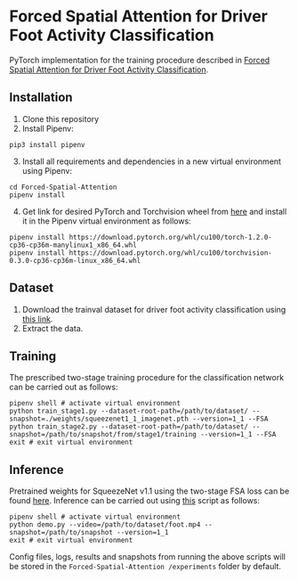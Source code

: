 # Forced Spatial Attention for Driver Foot Activity Classification

PyTorch implementation for the training procedure described in [Forced Spatial Attention for Driver Foot Activity Classification](http://cvrr.ucsd.edu/publications/2019/FSAFAC.pdf).

## Installation
1) Clone this repository
2) Install Pipenv:
```shell
pip3 install pipenv
```
3) Install all requirements and dependencies in a new virtual environment using Pipenv:
```shell
cd Forced-Spatial-Attention
pipenv install
```
4) Get link for desired PyTorch and Torchvision wheel from [here](https://download.pytorch.org/whl/torch_stable.html) and install it in the Pipenv virtual environment as follows:
```shell
pipenv install https://download.pytorch.org/whl/cu100/torch-1.2.0-cp36-cp36m-manylinux1_x86_64.whl
pipenv install https://download.pytorch.org/whl/cu100/torchvision-0.3.0-cp36-cp36m-linux_x86_64.whl
```

## Dataset
1) Download the trainval dataset for driver foot activity classification using [this link](https://drive.google.com/open?id=1pIuH7EtwTOocW7S6YS5CTwRXi8DXjmu4).
2) Extract the data.

## Training
The prescribed two-stage training procedure for the classification network can be carried out as follows:
```shell
pipenv shell # activate virtual environment
python train_stage1.py --dataset-root-path=/path/to/dataset/ --snapshot=./weights/squeezenet1_1_imagenet.pth --version=1_1 --FSA
python train_stage2.py --dataset-root-path=/path/to/dataset/ --snapshot=/path/to/snapshot/from/stage1/training --version=1_1 --FSA
exit # exit virtual environment
```

## Inference
Pretrained weights for SqueezeNet v1.1 using the two-stage FSA loss can be found [here](https://github.com/arangesh/Forced-Spatial-Attention/blob/master/weights/squeezenet_1_1.pth). Inference can be carried out using [this](https://github.com/arangesh/Forced-Spatial-Attention/blob/master/demo.py) script as follows:
```shell
pipenv shell # activate virtual environment
python demo.py --video=/path/to/dataset/foot.mp4 --snapshot=/path/to/snapshot --version=1_1
exit # exit virtual environment
```

Config files, logs, results and snapshots from running the above scripts will be stored in the `Forced-Spatial-Attention
/experiments` folder by default.
